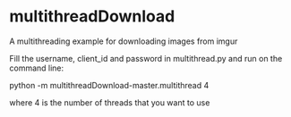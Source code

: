 # multithreadDownload
A multithreading example for downloading images from imgur



Fill the username, client_id and password in multithread.py and run on the command line:

python -m multithreadDownload-master.multithread 4

where 4 is the number of threads that you want to use 
